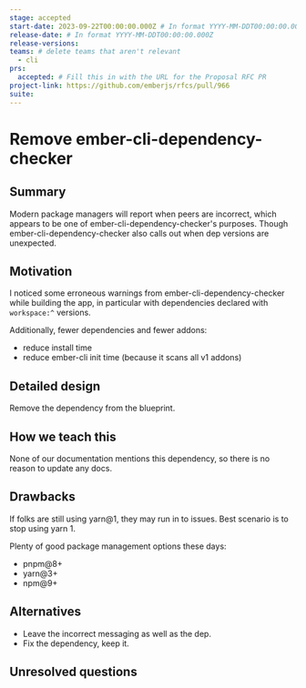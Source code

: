 ```yaml
---
stage: accepted
start-date: 2023-09-22T00:00:00.000Z # In format YYYY-MM-DDT00:00:00.000Z
release-date: # In format YYYY-MM-DDT00:00:00.000Z
release-versions:
teams: # delete teams that aren't relevant
  - cli
prs:
  accepted: # Fill this in with the URL for the Proposal RFC PR
project-link: https://github.com/emberjs/rfcs/pull/966
suite: 
---
```


<!--- 
Directions for above: 

stage: Leave as is
start-date: Fill in with today's date, 2032-12-01T00:00:00.000Z
release-date: Leave as is
release-versions: Leave as is
teams: Include only the [team(s)](README.md#relevant-teams) for which this RFC applies
prs:
  accepted: Fill this in with the URL for the Proposal RFC PR
project-link: Leave as is
suite: Leave as is
-->

# Remove ember-cli-dependency-checker

## Summary

Modern package managers will report when peers are incorrect, 
which appears to be one of ember-cli-dependency-checker's purposes.
Though ember-cli-dependency-checker also calls out when dep versions are unexpected.

## Motivation

I noticed some erroneous warnings from ember-cli-dependency-checker while
building the app, in particular with dependencies declared with `workspace:^` versions. 

Additionally, fewer dependencies and fewer addons:
- reduce install time
- reduce ember-cli init time (because it scans all v1 addons)

## Detailed design

Remove the dependency from the blueprint.

## How we teach this

None of our documentation mentions this dependency, so there is no reason to update any docs.

## Drawbacks

If folks are still using yarn@1, they may run in to issues. Best scenario is to stop using yarn 1.

Plenty of good package management options these days:
- pnpm@8+
- yarn@3+
- npm@9+

## Alternatives

- Leave the incorrect messaging as well as the dep.
- Fix the dependency, keep it.

## Unresolved questions
